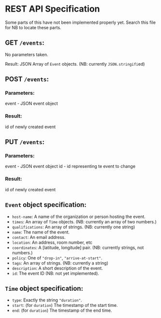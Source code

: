 # REST API Specification

Some parts of this have not been implemented properly yet. Search this file for NB to locate these parts.

## GET `/events`:

No parameters taken.

Result: JSON Array of `Event` objects. (NB: currently `JSON.stringifi`ed)

## POST `/events`:

### Parameters: 
event - JSON event object

### Result: 
id of newly created event

## PUT `/events`:

### Parameters:  
event - JSON event object 
id - id representing te event to change

### Result:
id of newly created event

## `Event` object specification:
 * `host-name`: A name of the organization or person hosting the event.
 * `times`: An array of `Time` objects. (NB: currently an array of two numbers.)
 * `qualifications`: An array of strings. (NB: currently one string)
 * `name`: The name of the event.
 * `contact`: An email address.
 * `location`: An address, room number, etc
 * `coordinates`: A [latitude, longitude] pair. (NB: currently strings, not numbers.)
 * `policy`: One of `"drop-in"`, `"arrive-at-start"`.
 * `tags`: An array of strings. (NB: currently a string)
 * `description`: A short description of the event.
 * `id`: The event ID (NB: not yet implemented).

## `Time` object specification:
 * `type`: Exactly the string `"duration"`.
 * `start`: (for `duration`) The timestamp of the start time.
 * `end`: (for `duration`) The timestamp of the end time.
